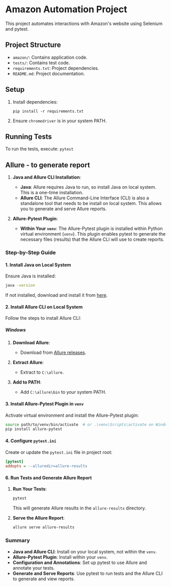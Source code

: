# Amazon Automation Project

This project automates interactions with Amazon's website using Selenium and pytest.

## Project Structure

- `amazon/`: Contains application code.
- `tests/`: Contains test code.
- `requirements.txt`: Project dependencies.
- `README.md`: Project documentation.

## Setup

1. Install dependencies:
    ```
    pip install -r requirements.txt
    ```

2. Ensure `chromedriver` is in your system PATH.

## Running Tests

To run the tests, execute:
    ```
    pytest    
    ```
## Allure - to generate report

1. **Java and Allure CLI Installation**:
   - **Java**: Allure requires Java to run, so install Java on local system. This is a one-time installation.
   - **Allure CLI**: The Allure Command-Line Interface (CLI) is also a standalone tool that needs to be install on local system. This allows you to generate and serve Allure reports.

2. **Allure-Pytest Plugin**:
   - **Within Your `venv`**: The Allure-Pytest plugin is installed within Python virtual environment (`venv`). This plugin enables pytest to generate the necessary files (results) that the Allure CLI will use to create reports.

### Step-by-Step Guide

#### 1. Install Java on Local System

Ensure Java is installed:

```bash
java -version
```

If not installed, download and install it from [here](https://www.oracle.com/java/technologies/javase-downloads.html).

#### 2. Install Allure CLI on Local System

Follow the steps to install Allure CLI:

##### Windows

1. **Download Allure**:
   - Download from [Allure releases](https://github.com/allure-framework/allure2/releases).

2. **Extract Allure**:
   - Extract to `C:\allure`.

3. **Add to PATH**:
   - Add `C:\allure\bin` to your system PATH.


#### 3. Install Allure-Pytest Plugin in `venv`

Activate virtual environment and install the Allure-Pytest plugin:

```bash
source path/to/venv/bin/activate  # or .\venv\Scripts\activate on Windows
pip install allure-pytest
```

#### 4. Configure `pytest.ini`

Create or update the `pytest.ini` file in project root:

```ini
[pytest]
addopts = --alluredir=allure-results
```



#### 6. Run Tests and Generate Allure Report

1. **Run Your Tests**:

   ```bash
   pytest
   ```

   This will generate Allure results in the `allure-results` directory.

2. **Serve the Allure Report**:

   ```bash
   allure serve allure-results
   ```

### Summary

- **Java and Allure CLI**: Install on your local system, not within the `venv`.
- **Allure-Pytest Plugin**: Install within your `venv`.
- **Configuration and Annotations**: Set up pytest to use Allure and annotate your tests.
- **Generate and Serve Reports**: Use pytest to run tests and the Allure CLI to generate and view reports.